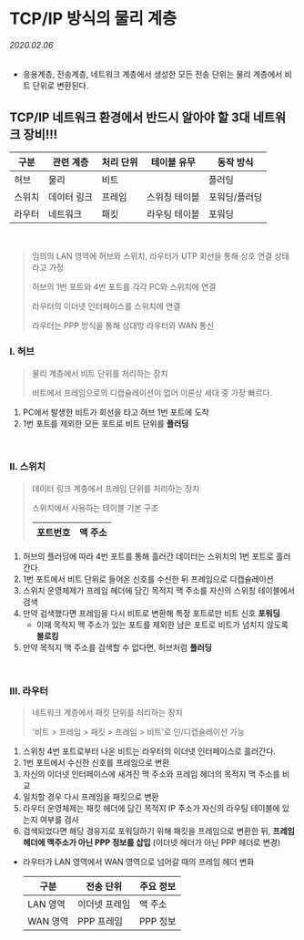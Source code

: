 # TCP/IP 방식의 물리 계층

###### 2020.02.06

- 응용계층, 전송계층, 네트워크 계층에서 생성한 모든 전송 단위는 물리 계층에서 비트 단위로 변환된다.

## TCP/IP 네트워크 환경에서 반드시 알아야 할 3대 네트워크 장비!!!

| 구분 | 관련 계층 | 처리 단위 | 테이블 유무 | 동작 방식 |
| --- | --- | --- | --- | --- |
| 허브 | 물리 | 비트 |  | 플러딩 |
| 스위치 | 데이터 링크 | 프레임 | 스위칭 테이블 | 포워딩/플러딩 |
| 라우터 | 네트워크 | 패킷 | 라우팅 테이블 | 포워딩 |

<br />

>임의의 LAN 영역에 허브와 스위치, 라우터가 UTP 회선을 통해 상호 연결 상태라고 가정
>
>허브의 1번 포트와 4번 포트를 각각 PC와 스위치에 연결
>
>라우터의 이더넷 인터페이스를 스위치에 연결
>
>라우터는 PPP 방식을 통해 상대방 라우터와 WAN 통신



### I. 허브
>물리 계층에서 비트 단위를 처리하는 장치
> 
>비트에서 프레임으로의 디캡슐레이션이 없어 이론상 세대 중 가장 빠르다.

1. PC에서 발생한 비트가 회선을 타고 허브 1번 포트에 도착
2. 1번 포트를 제외한 모든 포트로 비트 단위를 **플러딩**


<br />

### II. 스위치
>데이터 링크 계층에서 프레임 단위를 처리하는 장치
>
>스위치에서 사용하는 테이블 기본 구조
>
>|포트번호 | 맥 주소 |
>|---|---|

1. 허브의 플러딩에 따라 4번 포트를 통해 흘러간 데이터는 스위치의 1번 포트로 흘러간다.
2. 1번 포트에서 비트 단위로 들어온 신호를 수신한 뒤 프레임으로 디캡슐레이션
3. 스위치 운영체제가 프레임 헤더에 담긴 목적지 맥 주소를 자신의 스위칭 테이블에서 검색
4. 만약 검색했다면 프레임을 다시 비트로 변환해 특정 포트로만 비트 신호 **포워딩**
    - 이때 목적지 맥 주소가 있는 포트를 제외한 남은 포트로 비트가 넘치지 않도록 **블로킹**
5. 만약 목적지 맥 주소를 검색할 수 없다면, 허브처럼 **플러딩**



<br />

### III. 라우터
>네트워크 계층에서 패킷 단위를 처리하는 장치
>
>'비트 > 프레임 > 패킷 > 프레임 > 비트'로 인/디캡슐레이션 가능

1. 스위칭 4번 포트로부터 나온 비트는 라우터의 이더넷 인터페이스로 흘러간다.
2. 1번 포트에서 수신한 신호를 프레임으로 변환
3. 자신의 이더넷 인터페이스에 새겨진 맥 주소와 프레임 헤더의 목적지 맥 주소를 비교
4. 일치할 경우 다시 프레임을 패킷으로 변환
5. 라우터 운영체제는 패킷 헤더에 담긴 목적지 IP 주소가 자신의 라우팅 테이블에 있는지 여부를 검사
6. 검색되었다면 해당 경유지로 포워딩하기 위해 패킷을 프레임으로 변환한 뒤, **프레임 헤더에 맥주소가 아닌 PPP 정보를 삽입** (이더넷 헤더가 아닌 PPP 헤더로 변경)

- 라우터가 LAN 영역에서 WAN 영역으로 넘어갈 때의 프레임 헤더 변화

    | 구분 | 전송 단위 | 주요 정보 |
    | --- | --- | --- |
    |LAN 영역 | 이더넷 프레임 | 맥 주소 |
    |WAN 영역 | PPP 프레임 | PPP 정보 |